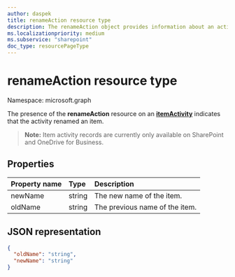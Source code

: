 ```yaml
---
author: daspek
title: renameAction resource type
description: The renameAction object provides information about an activity that renamed an item.
ms.localizationpriority: medium
ms.subservice: "sharepoint"
doc_type: resourcePageType
---
```

# renameAction resource type

Namespace: microsoft.graph

The presence of the **renameAction** resource on an [**itemActivity**][activity] indicates that the activity renamed an item.

>**Note:** Item activity records are currently only available on SharePoint and OneDrive for Business.

[activity]: itemactivity.md

## Properties

| Property name | Type   | Description
|:--------------|:-------|:----------------------------------------------------
| newName       | string | The new name of the item.
| oldName       | string | The previous name of the item.

## JSON representation

<!-- {
  "blockType": "resource",
  "optionalProperties": [ ],
  "@type": "microsoft.graph.renameAction"
}-->

```json
{
  "oldName": "string",
  "newName": "string"
}
```

<!--
{
  "type": "#page.annotation",
  "description": "The renameAction object provides information about an activity that renamed an item.",
  "keywords": "activities,activity,action,rename,renamed",
  "section": "documentation",
  "tocPath": "Resources/renameAction",
  "suppressions": []
}
-->

